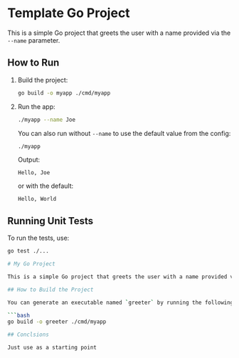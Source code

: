 # Template Go Project

This is a simple Go project that greets the user with a name provided via the `--name` parameter.

## How to Run

1. Build the project:

    ```bash
    go build -o myapp ./cmd/myapp
    ```

2. Run the app:

    ```bash
    ./myapp --name Joe
    ```

   You can also run without `--name` to use the default value from the config:

    ```bash
    ./myapp
    ```

    Output:

    ```
    Hello, Joe
    ```

    or with the default:

    ```
    Hello, World
    ```

## Running Unit Tests

To run the tests, use:

```bash
go test ./...

# My Go Project

This is a simple Go project that greets the user with a name provided via the `--name` parameter.

## How to Build the Project

You can generate an executable named `greeter` by running the following command:

```bash
go build -o greeter ./cmd/myapp

## Conclsions

Just use as a starting point
